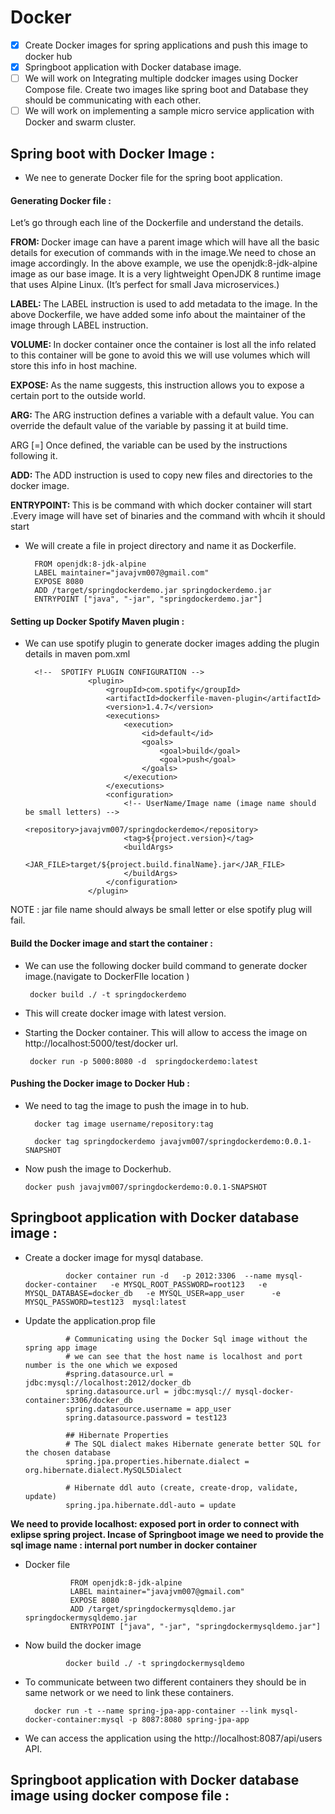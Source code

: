 # Docker  

- [x] Create Docker images for spring applications and push this image to docker hub 
- [x] Springboot application with Docker database image.  
- [ ] We will work on Integrating multiple dodcker images using Docker Compose file. Create two images like spring boot and Database they should be communicating with each other.  
- [ ] We will work on implementing a sample micro service application with Docker and swarm cluster.  

## Spring boot with Docker Image :

* We nee to generate Docker file for the spring boot application.  

#### Generating Docker file : 

Let’s go through each line of the Dockerfile and understand the details.

<b>FROM: </b> Docker image can have a parent image which will have all the basic details for execution of commands with in the image.We need to chose an image accordingly. In the above example, we use the openjdk:8-jdk-alpine image as our base image. It is a very lightweight OpenJDK 8 runtime image that uses Alpine Linux. (It’s perfect for small Java microservices.) 

<b>LABEL: </b> The LABEL instruction is used to add metadata to the image. In the above Dockerfile, we have added some info about the maintainer of the image through LABEL instruction.

<b>VOLUME:  </b>  In docker container once the container is lost all the info related to this container will be gone to avoid this we will use volumes which will store this info in host machine.  

<b>EXPOSE:  </b> As the name suggests, this instruction allows you to expose a certain port to the outside world.

<b>ARG:  </b>The ARG instruction defines a variable with a default value. You can override the default value of the variable by passing it at build time.

ARG <name>[=<default value>]
Once defined, the variable can be used by the instructions following it.

<b>ADD:  </b> The ADD instruction is used to copy new files and directories to the docker image.

<b>ENTRYPOINT:  </b> This is be command with which docker container will start .Every image will have set of binaries and the command with whcih it should start  

* We will create a file in project directory and name it as Dockerfile. 

        FROM openjdk:8-jdk-alpine
        LABEL maintainer="javajvm007@gmail.com"
        EXPOSE 8080
        ADD /target/springdockerdemo.jar springdockerdemo.jar
        ENTRYPOINT ["java", "-jar", "springdockerdemo.jar"] 

#### Setting up Docker Spotify Maven  plugin :

* We can use spotify plugin to generate docker images adding the plugin details in maven pom.xml   

        <!--  SPOTIFY PLUGIN CONFIGURATION -->
                    <plugin>
                        <groupId>com.spotify</groupId>
                        <artifactId>dockerfile-maven-plugin</artifactId>
                        <version>1.4.7</version>
                        <executions>
                            <execution>
                                <id>default</id>
                                <goals>
                                    <goal>build</goal>
                                    <goal>push</goal>
                                </goals>
                            </execution>
                        </executions>
                        <configuration>
                            <!-- UserName/Image name (image name should be small letters) -->
                            <repository>javajvm007/springdockerdemo</repository>
                            <tag>${project.version}</tag>
                            <buildArgs>
                                <JAR_FILE>target/${project.build.finalName}.jar</JAR_FILE>
                            </buildArgs>
                        </configuration>
                    </plugin>

NOTE :  jar file name should always be small letter or else spotify plug will fail.  

#### Build the Docker image and start the container : 

*  We can use the following docker build command to generate docker image.(navigate to DockerFIle location )  

        docker build ./ -t springdockerdemo
        
*  This will create docker image with latest version.  

*  Starting the Docker container. This will allow to access the image on http://localhost:5000/test/docker url.  

        docker run -p 5000:8080 -d  springdockerdemo:latest

#### Pushing the Docker image to Docker Hub  :   

* We need to tag the image to push the image in to hub.  

        docker tag image username/repository:tag
        
        docker tag springdockerdemo javajvm007/springdockerdemo:0.0.1-SNAPSHOT
        
 *  Now push the image to Dockerhub.  
 
        docker push javajvm007/springdockerdemo:0.0.1-SNAPSHOT
       
## Springboot application with Docker database image :

*  Create a docker image for mysql database.

                docker container run -d   -p 2012:3306  --name mysql-docker-container   -e MYSQL_ROOT_PASSWORD=root123   -e             MYSQL_DATABASE=docker_db   -e MYSQL_USER=app_user      -e MYSQL_PASSWORD=test123  mysql:latest
                
 * Update the application.prop file 
 
                # Communicating using the Docker Sql image without the spring app image
                # we can see that the host name is localhost and port number is the one which we exposed
                #spring.datasource.url = jdbc:mysql://localhost:2012/docker_db
                spring.datasource.url = jdbc:mysql:// mysql-docker-container:3306/docker_db
                spring.datasource.username = app_user
                spring.datasource.password = test123

                ## Hibernate Properties
                # The SQL dialect makes Hibernate generate better SQL for the chosen database
                spring.jpa.properties.hibernate.dialect = org.hibernate.dialect.MySQL5Dialect

                # Hibernate ddl auto (create, create-drop, validate, update)
                spring.jpa.hibernate.ddl-auto = update

<b>
 We need to provide localhost: exposed port in order to connect with exlipse spring project.  
 Incase of Springboot image we need to provide the sql image name : internal port number in docker container
</b>

* Docker file  

                FROM openjdk:8-jdk-alpine
                LABEL maintainer="javajvm007@gmail.com"
                EXPOSE 8080
                ADD /target/springdockermysqldemo.jar springdockermysqldemo.jar
                ENTRYPOINT ["java", "-jar", "springdockermysqldemo.jar"] 

* Now build the docker image 
               
               docker build ./ -t springdockermysqldemo
                
* To communicate between two different containers they should be  in same network or we need to link these containers.  

        docker run -t --name spring-jpa-app-container --link mysql-docker-container:mysql -p 8087:8080 spring-jpa-app
        
 * We can access the application using the http://localhost:8087/api/users API.
 
 
## Springboot application with Docker database image using docker compose file :





